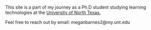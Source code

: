 This site is a part of my journey as a Ph.D student studying learning technologies at the <a href="lt.unt.edu"> University of North Texas. </a> 
<p></p>
<p>Feel free to reach out by email: <a mailto:"meganbarnes2@my.unt.edu>meganbarnes2@my.unt.edu</a></p>
